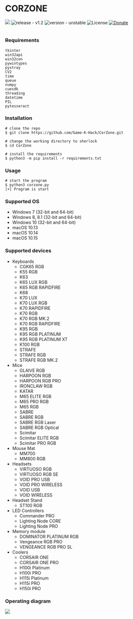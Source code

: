# CORZONE
![](https://cdn.discordapp.com/attachments/837345074877562892/893799068034285588/CorZone.png)
![release - v1.2](https://img.shields.io/static/v1?label=release&message=v1.2&color=blue) ![version - unstable](https://img.shields.io/static/v1?label=version&message=unstable&color=red) ![License](https://img.shields.io/badge/License-GNU-yellow)
[![Donate](https://img.shields.io/badge/Donate-PayPal-green.svg)](https://www.paypal.com/paypalme/gamekdonate)

#

### Requirements

```console
tkinter
win32api
win32con
pywintypes
pystray
CV2
time
queue
numpy
cuesdk
threading
datetime
PIL
pytesseract
```

### Installation

```console
# clone the repo
$ git clone https://github.com/Game-K-Hack/CorZone.git

# change the working directory to sherlock
$ cd CorZone

# install the requirements
$ python3 -m pip install -r requirements.txt
```

### Usage

```console
# start the program
$ python3 corzone.py
[+] Program is start
```

### Supported OS
+ Windows 7 (32-bit and 64-bit)
+ Windows 8, 8.1 (32-bit and 64-bit)
+ Windows 10 (32-bit and 64-bit)
+ macOS 10.13
+ macOS 10.14
+ macOS 10.15


### Supported devices
+ Keyboards
  + CGK65 RGB
  + K55 RGB
  + K63
  + K65 LUX RGB
  + K65 RGB RAPIDFIRE
  + K68
  + K70 LUX
  + K70 LUX RGB
  + K70 RAPIDFIRE
  + K70 RGB
  + K70 RGB MK.2
  + K70 RGB RAPIDFIRE
  + K95 RGB
  + K95 RGB PLATINUM
  + K95 RGB PLATINUM XT
  + K100 RGB
  + STRAFE
  + STRAFE RGB
  + STRAFE RGB MK.2
+ Mice
  + GLAIVE RGB
  + HARPOON RGB
  + HARPOON RGB PRO
  + IRONCLAW RGB
  + KATAR
  + M65 ELITE RGB
  + M65 PRO RGB
  + M65 RGB
  + SABRE
  + SABRE RGB
  + SABRE RGB Laser
  + SABRE RGB Optical
  + Scimitar
  + Scimitar ELITE RGB
  + Scimitar PRO RGB
+ Mouse Mat
  + MM700
  + MM800 RGB
+ Headsets
  + VIRTUOSO RGB
  + VIRTUOSO RGB SE
  + VOID PRO USB
  + VOID PRO WIRELESS
  + VOID USB
  + VOID WIRELESS
+ Headset Stand
  + ST100 RGB
+ LED Controllers
  + Commander PRO
  + Lighting Node CORE
  + Lighting Node PRO
+ Memory module
  + DOMINATOR PLATINUM RGB
  + Vengeance RGB PRO
  + VENGEANCE RGB PRO SL
+ Coolers
  + CORSAIR ONE
  + CORSAIR ONE PRO
  + H100i Platinum
  + H100i PRO
  + H115i Platinum
  + H115i PRO
  + H150i PRO

                
### Operating diagram 

![](https://cdn.discordapp.com/attachments/879074487071539280/893814554994294784/unknown.png)
